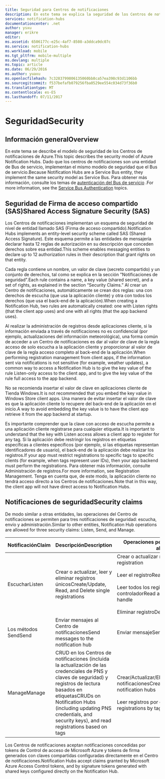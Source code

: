 ```yaml
---
title: Seguridad para Centros de notificaciones
description: En este tema se explica la seguridad de los Centros de notificaciones de Azure.
services: notification-hubs
documentationcenter: .net
author: ysxu
manager: erikre
editor: 
ms.assetid: 6506177c-e25c-4af7-8508-a3ddca9dc07c
ms.service: notification-hubs
ms.workload: mobile
ms.tgt_pltfrm: mobile-multiple
ms.devlang: multiple
ms.topic: article
ms.date: 06/29/2016
ms.author: yuaxu
ms.openlocfilehash: 7c3283799806135060bb8ca57ea398c93d1106bb
ms.sourcegitcommit: f537befafb079256fba0529ee554c034d73f36b0
ms.translationtype: MT
ms.contentlocale: es-ES
ms.lasthandoff: 07/11/2017
---
```

# <a name="security"></a><span data-ttu-id="3e2c0-103">Seguridad</span><span class="sxs-lookup"><span data-stu-id="3e2c0-103">Security</span></span>
## <a name="overview"></a><span data-ttu-id="3e2c0-104">Información general</span><span class="sxs-lookup"><span data-stu-id="3e2c0-104">Overview</span></span>
<span data-ttu-id="3e2c0-105">En este tema se describe el modelo de seguridad de los Centros de notificaciones de Azure.</span><span class="sxs-lookup"><span data-stu-id="3e2c0-105">This topic describes the security model of Azure Notification Hubs.</span></span> <span data-ttu-id="3e2c0-106">Dado que los centros de notificaciones son una entidad de Bus de servicio, implementan el mismo modelo de seguridad que el Bus de servicio.</span><span class="sxs-lookup"><span data-stu-id="3e2c0-106">Because Notification Hubs are a Service Bus entity, they implement the same security model as Service Bus.</span></span> <span data-ttu-id="3e2c0-107">Para obtener más información, consulte los temas de [autenticación del Bus de servicio](https://msdn.microsoft.com/library/azure/dn155925.aspx) .</span><span class="sxs-lookup"><span data-stu-id="3e2c0-107">For more information, see the [Service Bus Authentication](https://msdn.microsoft.com/library/azure/dn155925.aspx) topics.</span></span>

## <a name="shared-access-signature-security-sas"></a><span data-ttu-id="3e2c0-108">Seguridad de Firma de acceso compartido (SAS)</span><span class="sxs-lookup"><span data-stu-id="3e2c0-108">Shared Access Signature Security (SAS)</span></span>
<span data-ttu-id="3e2c0-109">Los Centros de notificaciones implementan un esquema de seguridad de nivel de entidad llamado SAS (Firma de acceso compartido).</span><span class="sxs-lookup"><span data-stu-id="3e2c0-109">Notification Hubs implements an entity-level security scheme called SAS (Shared Access Signature).</span></span> <span data-ttu-id="3e2c0-110">Este esquema permite a las entidades de mensajería declarar hasta 12 reglas de autorización en su descripción que conceden derechos sobre esa entidad.</span><span class="sxs-lookup"><span data-stu-id="3e2c0-110">This scheme enables messaging entities to declare up to 12 authorization rules in their description that grant rights on that entity.</span></span>

<span data-ttu-id="3e2c0-111">Cada regla contiene un nombre, un valor de clave (secreto compartido) y un conjunto de derechos, tal como se explica en la sección "Notificaciones de seguridad".</span><span class="sxs-lookup"><span data-stu-id="3e2c0-111">Each rule contains a name, a key value (shared secret), and a set of rights, as explained in the section “Security Claims.”</span></span> <span data-ttu-id="3e2c0-112">Al crear un Centro de notificaciones, automáticamente se crean dos reglas: una con derechos de escucha (que usa la aplicación cliente) y otra con todos los derechos (que usa el back-end de la aplicación).</span><span class="sxs-lookup"><span data-stu-id="3e2c0-112">When creating a Notification Hub, two rules are automatically created: one with Listen rights (that the client app uses) and one with all rights (that the app backend uses).</span></span>

<span data-ttu-id="3e2c0-113">Al realizar la administración de registros desde aplicaciones cliente, si la información enviada a través de notificaciones no es confidencial (por ejemplo, actualizaciones del información meteorológica), una forma común de acceder a un Centro de notificaciones es dar al valor de clave de la regla acceso de solo escucha a la aplicación cliente y proporcionar al valor de clave de la regla acceso completo al back-end de la aplicación.</span><span class="sxs-lookup"><span data-stu-id="3e2c0-113">When performing registration management from client apps, if the information sent via notifications is not sensitive (for example, weather updates), a common way to access a Notification Hub is to give the key value of the rule Listen-only access to the client app, and to give the key value of the rule full access to the app backend.</span></span>

<span data-ttu-id="3e2c0-114">No se recomienda insertar el valor de clave en aplicaciones cliente de Tienda Windows.</span><span class="sxs-lookup"><span data-stu-id="3e2c0-114">It is not recommended that you embed the key value in Windows Store client apps.</span></span> <span data-ttu-id="3e2c0-115">Una manera de evitar insertar el valor de clave es que la aplicación cliente lo recupere del back-end de la aplicación en el inicio.</span><span class="sxs-lookup"><span data-stu-id="3e2c0-115">A way to avoid embedding the key value is to have the client app retrieve it from the app backend at startup.</span></span>

<span data-ttu-id="3e2c0-116">Es importante comprender que la clave con acceso de escucha permite a una aplicación cliente registrarse para cualquier etiqueta.</span><span class="sxs-lookup"><span data-stu-id="3e2c0-116">It is important to understand that the key with Listen access allows a client app to register for any tag.</span></span> <span data-ttu-id="3e2c0-117">Si la aplicación debe restringir los registros en etiquetas específicas a clientes específicos (por ejemplo, si las etiquetas representan identificadores de usuario), el back-end de la aplicación debe realizar los registros.</span><span class="sxs-lookup"><span data-stu-id="3e2c0-117">If your app must restrict registrations to specific tags to specific clients (for example, when tags represent user IDs), then your app backend must perform the registrations.</span></span> <span data-ttu-id="3e2c0-118">Para obtener más información, consulte Administración de registros.</span><span class="sxs-lookup"><span data-stu-id="3e2c0-118">For more information, see Registration Management.</span></span> <span data-ttu-id="3e2c0-119">Tenga en cuenta que, de este modo, la aplicación cliente no tendrá acceso directo a los Centros de notificaciones.</span><span class="sxs-lookup"><span data-stu-id="3e2c0-119">Note that in this way, the client app will not have direct access to Notification Hubs.</span></span>

## <a name="security-claims"></a><span data-ttu-id="3e2c0-120">Notificaciones de seguridad</span><span class="sxs-lookup"><span data-stu-id="3e2c0-120">Security claims</span></span>
<span data-ttu-id="3e2c0-121">De modo similar a otras entidades, las operaciones del Centro de notificaciones se permiten para tres notificaciones de seguridad: escucha, envío y administración.</span><span class="sxs-lookup"><span data-stu-id="3e2c0-121">Similar to other entities, Notification Hub operations are allowed for three security claims: Listen, Send, and Manage.</span></span>

| <span data-ttu-id="3e2c0-122">Notificación</span><span class="sxs-lookup"><span data-stu-id="3e2c0-122">Claim</span></span> | <span data-ttu-id="3e2c0-123">Descripción</span><span class="sxs-lookup"><span data-stu-id="3e2c0-123">Description</span></span> | <span data-ttu-id="3e2c0-124">Operaciones permitidas</span><span class="sxs-lookup"><span data-stu-id="3e2c0-124">Operations allowed</span></span> |
| --- | --- | --- |
| <span data-ttu-id="3e2c0-125">Escuchar</span><span class="sxs-lookup"><span data-stu-id="3e2c0-125">Listen</span></span> |<span data-ttu-id="3e2c0-126">Crear o actualizar, leer y eliminar registros únicos</span><span class="sxs-lookup"><span data-stu-id="3e2c0-126">Create/Update, Read, and Delete single registrations</span></span> |<span data-ttu-id="3e2c0-127">Crear o actualizar registro</span><span class="sxs-lookup"><span data-stu-id="3e2c0-127">Create/Update registration</span></span><br><br><span data-ttu-id="3e2c0-128">Leer el registro</span><span class="sxs-lookup"><span data-stu-id="3e2c0-128">Read registration</span></span><br><br><span data-ttu-id="3e2c0-129">Leer todos los registros de un controlador</span><span class="sxs-lookup"><span data-stu-id="3e2c0-129">Read all registrations for a handle</span></span><br><br><span data-ttu-id="3e2c0-130">Eliminar registro</span><span class="sxs-lookup"><span data-stu-id="3e2c0-130">Delete registration</span></span> |
| <span data-ttu-id="3e2c0-131">Los métodos Send</span><span class="sxs-lookup"><span data-stu-id="3e2c0-131">Send</span></span> |<span data-ttu-id="3e2c0-132">Enviar mensajes al Centro de notificaciones</span><span class="sxs-lookup"><span data-stu-id="3e2c0-132">Send messages to the notification hub</span></span> |<span data-ttu-id="3e2c0-133">Enviar mensaje</span><span class="sxs-lookup"><span data-stu-id="3e2c0-133">Send message</span></span> |
| <span data-ttu-id="3e2c0-134">Manage</span><span class="sxs-lookup"><span data-stu-id="3e2c0-134">Manage</span></span> |<span data-ttu-id="3e2c0-135">CRUD en los Centros de notificaciones (incluida la actualización de las credenciales de PNS y claves de seguridad) y registros de lectura basados en etiquetas</span><span class="sxs-lookup"><span data-stu-id="3e2c0-135">CRUDs on Notification Hubs (including updating PNS credentials, and security keys), and read registrations based on tags</span></span> |<span data-ttu-id="3e2c0-136">Crear/Actualizar/Eliminar Centros de notificaciones</span><span class="sxs-lookup"><span data-stu-id="3e2c0-136">Create/Update/Read/Delete notification hubs</span></span><br><br><span data-ttu-id="3e2c0-137">Leer registros por etiqueta</span><span class="sxs-lookup"><span data-stu-id="3e2c0-137">Read registrations by tag</span></span> |

<span data-ttu-id="3e2c0-138">Los Centros de notificaciones aceptan notificaciones concedidas por tokens de Control de acceso de Microsoft Azure y tokens de firma generados con claves compartidas configuradas directamente en el Centro de notificaciones.</span><span class="sxs-lookup"><span data-stu-id="3e2c0-138">Notification Hubs accept claims granted by Microsoft Azure Access Control tokens, and by signature tokens generated with shared keys configured directly on the Notification Hub.</span></span>

